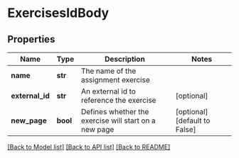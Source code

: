# ExercisesIdBody

## Properties
Name | Type | Description | Notes
------------ | ------------- | ------------- | -------------
**name** | **str** | The name of the assignment exercise | 
**external_id** | **str** | An external id to reference the exercise | [optional] 
**new_page** | **bool** | Defines whether the exercise will start on a new page | [optional] [default to False]

[[Back to Model list]](../README.md#documentation-for-models) [[Back to API list]](../README.md#documentation-for-api-endpoints) [[Back to README]](../README.md)

